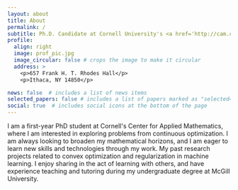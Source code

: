 ```yaml
---
layout: about
title: About
permalink: /
subtitle: Ph.D. Candidate at Cornell University's <a href='http://cam.cornell.edu/cam'>Center for Applied Mathematics</a>
profile:
  align: right
  image: prof_pic.jpg
  image_circular: false # crops the image to make it circular
  address: >
    <p>657 Frank H. T. Rhodes Hall</p>
    <p>Ithaca, NY 14850</p>

news: false  # includes a list of news items
selected_papers: false # includes a list of papers marked as "selected={true}"
social: true  # includes social icons at the bottom of the page
---
```


I am a first-year PhD student at Cornell's Center for Applied Mathematics, where I am interested in exploring problems from continuous optimization. I am always looking to broaden my mathematical horizons, and I am eager to learn new skills and technologies through my work. My past research projects related to convex optimization and regularization in machine learning. I enjoy sharing in the act of learning with others, and have experience teaching and tutoring during my undergraduate degree at McGill University.

<!--Did this work??? Link to your favorite [subreddit](http://reddit.com). You can put a picture in, too. The code is already in, just name your picture `prof_pic.jpg` and put it in the `img/` folder.

#Put your address / P.O. box / other info right below your picture. You can also disable any these elements by editing `profile` property of the YAML header of your `_pages/about.md`. Edit `_bibliography/papers.bib` and Jekyll will render your [publications page](/al-folio/publications/) automatically.

#Link to your social media connections, too. This theme is set up to use [Font Awesome icons](http://fortawesome.github.io/Font-Awesome/) and [Academicons](https://jpswalsh.github.io/academicons/), like the ones below. Add your Facebook, Twitter, LinkedIn, Google Scholar, or just disable all of them.-->
